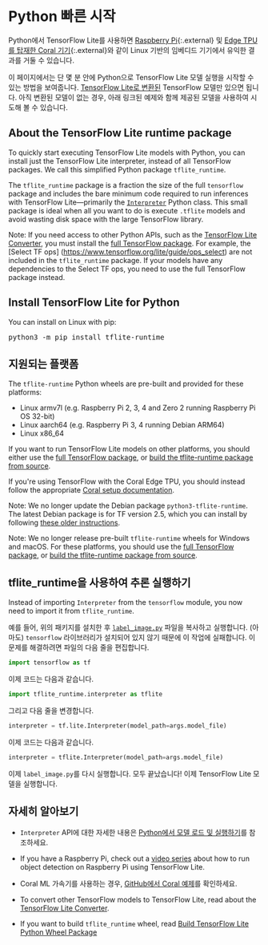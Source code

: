 # Python 빠른 시작

Python에서 TensorFlow Lite를 사용하면 [Raspberry Pi](https://www.raspberrypi.org/){:.external} 및 [Edge TPU를 탑재한 Coral 기기](https://coral.withgoogle.com/){:.external}와 같이 Linux 기반의 임베디드 기기에서 유익한 결과를 거둘 수 있습니다.

이 페이지에서는 단 몇 분 안에 Python으로 TensorFlow Lite 모델 실행을 시작할 수 있는 방법을 보여줍니다. [TensorFlow Lite로 변환된](../convert/) TensorFlow 모델만 있으면 됩니다. 아직 변환된 모델이 없는 경우, 아래 링크된 예제와 함께 제공된 모델을 사용하여 시도해 볼 수 있습니다.

## About the TensorFlow Lite runtime package

To quickly start executing TensorFlow Lite models with Python, you can install just the TensorFlow Lite interpreter, instead of all TensorFlow packages. We call this simplified Python package `tflite_runtime`.

The `tflite_runtime` package is a fraction the size of the full `tensorflow` package and includes the bare minimum code required to run inferences with TensorFlow Lite—primarily the [`Interpreter`](https://www.tensorflow.org/api_docs/python/tf/lite/Interpreter) Python class. This small package is ideal when all you want to do is execute `.tflite` models and avoid wasting disk space with the large TensorFlow library.

Note: If you need access to other Python APIs, such as the [TensorFlow Lite Converter](../convert/), you must install the [full TensorFlow package](https://www.tensorflow.org/install/). For example, the [Select TF ops] (https://www.tensorflow.org/lite/guide/ops_select) are not included in the `tflite_runtime` package. If your models have any dependencies to the Select TF ops, you need to use the full TensorFlow package instead.

## Install TensorFlow Lite for Python

You can install on Linux with pip:

<pre class="devsite-terminal devsite-click-to-copy">python3 -m pip install tflite-runtime
</pre>

## 지원되는 플랫폼

The `tflite-runtime` Python wheels are pre-built and provided for these platforms:

- Linux armv7l (e.g. Raspberry Pi 2, 3, 4 and Zero 2 running Raspberry Pi OS 32-bit)
- Linux aarch64 (e.g. Raspberry Pi 3, 4 running Debian ARM64)
- Linux x86_64

If you want to run TensorFlow Lite models on other platforms, you should either use the [full TensorFlow package](https://www.tensorflow.org/install/), or [build the tflite-runtime package from source](build_cmake_pip.md).

If you're using TensorFlow with the Coral Edge TPU, you should instead follow the appropriate [Coral setup documentation](https://coral.ai/docs/setup).

Note: We no longer update the Debian package `python3-tflite-runtime`. The latest Debian package is for TF version 2.5, which you can install by following [these older instructions](https://github.com/tensorflow/tensorflow/blob/v2.5.0/tensorflow/lite/g3doc/guide/python.md#install-tensorflow-lite-for-python).

Note: We no longer release pre-built `tflite-runtime` wheels for Windows and macOS. For these platforms, you should use the [full TensorFlow package](https://www.tensorflow.org/install/), or [build the tflite-runtime package from source](build_cmake_pip.md).

## tflite_runtime을 사용하여 추론 실행하기

Instead of importing `Interpreter` from the `tensorflow` module, you now need to import it from `tflite_runtime`.

예를 들어, 위의 패키지를 설치한 후 [`label_image.py`](https://github.com/tensorflow/tensorflow/tree/master/tensorflow/lite/examples/python/) 파일을 복사하고 실행합니다. (아마도) `tensorflow` 라이브러리가 설치되어 있지 않기 때문에 이 작업에 실패합니다. 이 문제를 해결하려면 파일의 다음 줄을 편집합니다.

```python
import tensorflow as tf
```

이제 코드는 다음과 같습니다.

```python
import tflite_runtime.interpreter as tflite
```

그리고 다음 줄을 변경합니다.

```python
interpreter = tf.lite.Interpreter(model_path=args.model_file)
```

이제 코드는 다음과 같습니다.

```python
interpreter = tflite.Interpreter(model_path=args.model_file)
```

이제 `label_image.py`를 다시 실행합니다. 모두 끝났습니다! 이제 TensorFlow Lite 모델을 실행합니다.

## 자세히 알아보기

- `Interpreter` API에 대한 자세한 내용은 [Python에서 모델 로드 및 실행하기](inference.md#load-and-run-a-model-in-python)를 참조하세요.

- If you have a Raspberry Pi, check out a [video series](https://www.youtube.com/watch?v=mNjXEybFn98&list=PLQY2H8rRoyvz_anznBg6y3VhuSMcpN9oe) about how to run object detection on Raspberry Pi using TensorFlow Lite.

- Coral ML 가속기를 사용하는 경우, [GitHub에서 Coral 예제](https://github.com/google-coral/tflite/tree/master/python/examples)를 확인하세요.

- To convert other TensorFlow models to TensorFlow Lite, read about the [TensorFlow Lite Converter](../convert/).

- If you want to build `tflite_runtime` wheel, read [Build TensorFlow Lite Python Wheel Package](build_cmake_pip.md)
